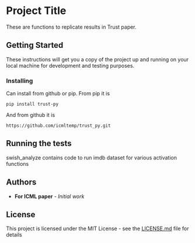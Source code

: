 # Project Title

These are functions to replicate results in Trust paper.

## Getting Started

These instructions will get you a copy of the project up and running on your local machine for development and testing purposes. 

### Installing
Can install from github or pip.
From pip it is

```
pip install trust-py
```

And from github it is

```
https://github.com/icmltemp/trust_py.git
```

## Running the tests

swish_analyze contains code to run imdb dataset for various activation functions

## Authors

* **For ICML paper** - *Initial work* 


## License

This project is licensed under the MIT License - see the [LICENSE.md](LICENSE.md) file for details

